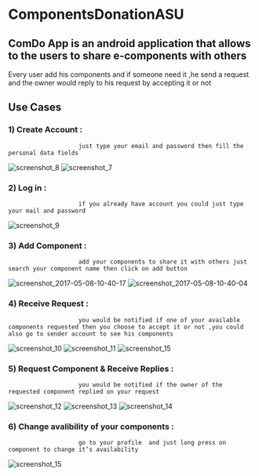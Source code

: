 # ComponentsDonationASU
## ComDo App is an android application that allows to the users to share e-components with others 
Every user add his components and if someone need it ,he send a request and the owner would reply to his request by accepting it or not
## Use Cases
### 1)	Create Account : 
                        just type your email and password then fill the personal data fields
![screenshot_8](https://cloud.githubusercontent.com/assets/17127687/25903298/4ec5fd06-359c-11e7-8016-83d6d192ccc8.png)
![screenshot_7](https://cloud.githubusercontent.com/assets/17127687/25903297/4ea76fda-359c-11e7-97b0-0b24958b2a8b.png)
### 2)	Log in : 
                        if you already have account you could just type your mail and password
![screenshot_9](https://cloud.githubusercontent.com/assets/17127687/25903630/4c67ab12-359d-11e7-9518-13fb9adda721.png)
### 3)	Add Component  : 
                        add your components to share it with others just search your component name then click on add button
![screenshot_2017-05-08-10-40-17](https://cloud.githubusercontent.com/assets/17127687/25903763/9e345d64-359d-11e7-98f7-4a01f54f0cdf.png)
![screenshot_2017-05-08-10-40-04](https://cloud.githubusercontent.com/assets/17127687/25903762/9e32c12a-359d-11e7-9354-741c5d454703.png)
### 4)	Receive Request   : 
                        you would be notified if one of your available components requested then you choose to accept it or not ,you could also go to sender account to see his components 
![screenshot_10](https://cloud.githubusercontent.com/assets/17127687/25903944/16476896-359e-11e7-8f75-aab2cf24d543.png)
![screenshot_11](https://cloud.githubusercontent.com/assets/17127687/25903943/15e3941a-359e-11e7-8a46-57c3a59a2120.png)
![screenshot_15](https://cloud.githubusercontent.com/assets/17127687/25903942/15e27120-359e-11e7-9306-042d88861f49.png)
### 5)	Request Component & Receive Replies :
                        you would be notified if the owner of the requested component replied on your request
![screenshot_12](https://cloud.githubusercontent.com/assets/17127687/25904117/8c7583e0-359e-11e7-83bf-1a52effee372.png)
![screenshot_13](https://cloud.githubusercontent.com/assets/17127687/25904113/8c0380e2-359e-11e7-8ad1-ff184c687183.png)
![screenshot_14](https://cloud.githubusercontent.com/assets/17127687/25904114/8c069f16-359e-11e7-9e43-0e03c97bb09f.png)
### 6)	Change avalibility of your components :
                        go to your profile  and just long press on component to change it’s availability
![screenshot_15](https://cloud.githubusercontent.com/assets/17127687/25904199/d1defc18-359e-11e7-9d6c-e3efd5348278.png)

